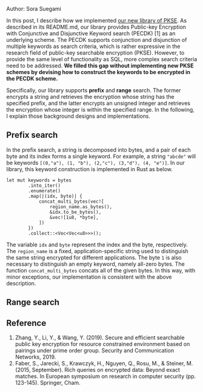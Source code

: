 Author: Sora Suegami

In this post, I describe how we implemented [our new library of PKSE](https://github.com/Sommelier-db/rust-searchable-pke). As described in its README.md, our library provides Public-key Encryption with Conjunctive and Disjunctive Keyword search (PECDK) [1] as an underlying scheme. The PECDK supports conjunction and disjunction of multiple keywords as search criteria, which is rather expressive in the research field of public-key searchable encryption (PKSE). However, to provide the same level of functionality as SQL, more complex search criteria need to be addressed. **We filled this gap without implementing new PKSE schemes by devising how to construct the keywords to be encrypted in the PECDK scheme.**

Specifically, our library supports **prefix** and **range** search. The former encrypts a string and retrieves the encryption whose string has the specified prefix, and the latter encrypts an unsigned integer and retrieves the encryption whose integer is within the specified range. In the following, I explain those background designs and implementations.

## Prefix search
In the prefix search, a string is decomposed into bytes, and a pair of each byte and its index forms a single keyword. For example, a string `"abcde"` will be keywords `[(0,"a"), (1, "b"), (2,"c"), (3,"d"), (4, "e")]`. In our library, this keyword construction is implemented in Rust as below.
```
let mut keywords = bytes
        .into_iter()
        .enumerate()
        .map(|(idx, byte)| {
            concat_multi_bytes(vec![
                region_name.as_bytes(),
                &idx.to_be_bytes(),
                &vec![1u8, *byte],
            ])
        })
        .collect::<Vec<Vec<u8>>>();
```
The variable `idx` and `byte` represent the index and the byte, respectively. The `region_name` is a fixed, application-specific string used to distinguish the same string encrypted for different applications. The byte `1` is also necessary to distinguish an empty keyword, namely all-zero bytes. The function `concat_multi_bytes` concats all of the given bytes. In this way, with minor exceptions, our implementation is consistent with the above description.



## Range search

## Reference
1. Zhang, Y., Li, Y., & Wang, Y. (2019). Secure and efficient searchable public key encryption for resource constrained environment based on pairings under prime order group. Security and Communication Networks, 2019.
2. Faber, S., Jarecki, S., Krawczyk, H., Nguyen, Q., Rosu, M., & Steiner, M. (2015, September). Rich queries on encrypted data: Beyond exact matches. In European symposium on research in computer security (pp. 123-145). Springer, Cham.